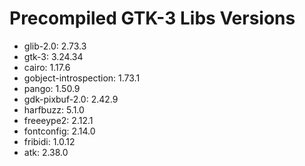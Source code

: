 Precompiled GTK-3 Libs Versions
===========================

* glib-2.0: 2.73.3
* gtk-3: 3.24.34
* cairo: 1.17.6
* gobject-introspection: 1.73.1
* pango: 1.50.9
* gdk-pixbuf-2.0: 2.42.9
* harfbuzz: 5.1.0
* freeeype2: 2.12.1
* fontconfig: 2.14.0
* fribidi: 1.0.12
* atk: 2.38.0 